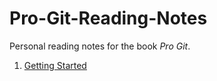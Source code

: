 # Pro-Git-Reading-Notes
Personal reading notes for the book *Pro Git*.

1. [Getting Started](./Getting-Started.md)